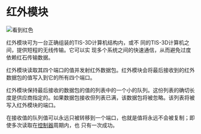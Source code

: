 # 红外模块

![看到红色](item:tis3d:moduleInfrared)

红外模块可为一台正确组装的TIS-3D计算机结构内，或不 同的TIS-3D计算机之间，提供短程的无线传输。它可以实 现多个系统之间的快速通信，从而避免过度依赖红石传输数据。

红外模块读取其四个端口的值并发射红外数据包。红外模块会将最后接收到的红外数据包的值写入到它的所有四个端口。

红外模块保持最后接收的数据包的值的列表中的一个小的队列。这份列表的确切长度是供应商指定的。如果数据包接收但列表已满，该数据包将被忽略。该列表将被写入红外模块的端口。

在接收值的队列值可以永远只被转移到一个端口，也就是值将永远不会被复制；即使多次读取在[控制器](../block/controller.md)周期内，也 只有一次成功。
